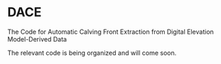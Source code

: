# DACE
The Code for Automatic Calving Front Extraction from Digital Elevation Model-Derived Data

The relevant code is being organized and will come soon.
